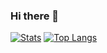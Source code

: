### Hi there 👋

<!--
**hcll123456/hcll123456** is a ✨ _special_ ✨ repository because its `README.md` (this file) appears on your GitHub profile.

Here are some ideas to get you started:

- 🔭 I’m currently working on ...
- 🌱 I’m currently learning ...
- 👯 I’m looking to collaborate on ...
- 🤔 I’m looking for help with ...
- 💬 Ask me about ...
- 📫 How to reach me: ...
- 😄 Pronouns: ...
- ⚡ Fun fact: ...
-->

[![Stats](https://github-readme-stats.vercel.app/api?username=hcll123456&show_icons=true&count_private=true&theme=radical)](https://github.com/hcll123456)
[![Top Langs](https://github-readme-stats.vercel.app/api/top-langs/?username=hcll123456&layout=compact&theme=radical)](https://github.com/hcll123456)
